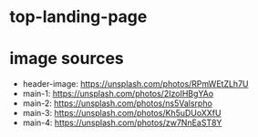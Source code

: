# top-landing-page

# image sources
- header-image: https://unsplash.com/photos/RPmWEtZLh7U
- main-1: https://unsplash.com/photos/2IzoIHBgYAo
- main-2: https://unsplash.com/photos/ns5Valsrpho
- main-3: https://unsplash.com/photos/Kh5uDUoXXfU
- main-4: https://unsplash.com/photos/zw7NnEaST8Y
